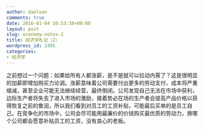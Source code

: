 ```yaml
---
author: daoluan
comments: true
date: 2016-01-04 16:53:16+00:00
layout: post
slug: economy-notes-2
title: 经济学札记（2）
wordpress_id: 2495
categories:
- 经济学
---
```


之前想过一个问题：如果给所有人都涨薪，是不是就可以拉动内需了？这是很明显的加薪即增加购买力论调。涨薪意味着公司需要付出更多的劳动支付，成本将严重缩减，甚至企业可能无法继续经营，最终倒闭。公司发现自己无法在市场中获利，边际生产者将失去了进入市场的激励，接着势必在场的生产者会提高产品价格以获得恢复之前的鲁润，所以我们看到对员工的工资补贴，可能最后买单的是员工自己。在竞争化的市场中，公司会尽可能用最廉价的价钱购买最优质的劳动力，换哪个公司都会愿意补贴员工的工资，没有良心的老板。
